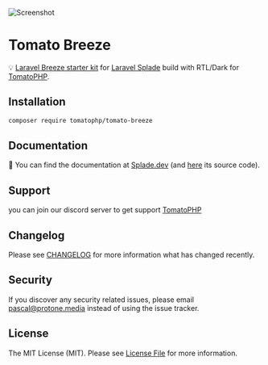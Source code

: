 ![Screenshot](https://github.com/tomatophp/tomato-breeze/blob/master/art/screenshot.png)

# Tomato Breeze

💡 [Laravel Breeze starter kit](https://laravel.com/docs/9.x/starter-kits#laravel-breeze) for [Laravel Splade](https://github.com/protonemedia/laravel-splade) build with RTL/Dark for [TomatoPHP](https://docs.tomatophp.com/).


## Installation

```bash
composer require tomatophp/tomato-breeze
```

## Documentation

📖 You can find the documentation at [Splade.dev](https://splade.dev/docs/breeze) (and [here](https://github.com/protonemedia/laravel-splade-docs) its source code).

## Support

you can join our discord server to get support [TomatoPHP](https://discord.gg/VZc8nBJ3ZU)

## Changelog

Please see [CHANGELOG](CHANGELOG.md) for more information what has changed recently.

## Security

If you discover any security related issues, please email pascal@protone.media instead of using the issue tracker.

## License

The MIT License (MIT). Please see [License File](LICENSE.md) for more information.
